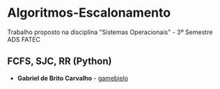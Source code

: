 # Algoritmos-Escalonamento
Trabalho proposto na disciplina "Sistemas Operacionais" - 3º Semestre ADS FATEC

## FCFS, SJC, RR (Python)
* **Gabriel de Brito Carvalho** - [gamebielo](https://github.com/gamebielo)
